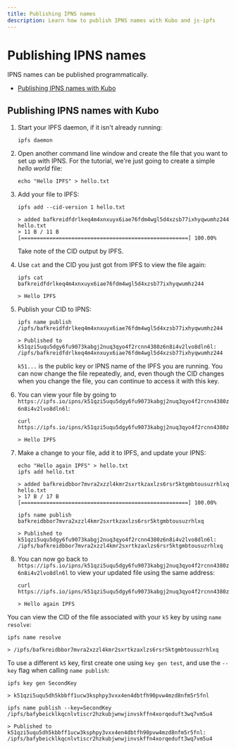 ```yaml
---
title: Publishing IPNS names
description: Learn how to publish IPNS names with Kubo and js-ipfs
---
```


# Publishing IPNS names

IPNS names can be published programmatically.

- [Publishing IPNS names with Kubo](#publishing-ipns-names-with-kubo)

## Publishing IPNS names with Kubo

1. Start your IPFS daemon, if it isn't already running:

   ```shell
   ipfs daemon
   ```

1. Open another command line window and create the file that you want to set up with IPNS. For the tutorial, we're just going to create a simple _hello world_ file:

   ```shell
   echo "Hello IPFS" > hello.txt
   ```

1. Add your file to IPFS:

   ```shell
   ipfs add --cid-version 1 hello.txt

   > added bafkreidfdrlkeq4m4xnxuyx6iae76fdm4wgl5d4xzsb77ixhyqwumhz244 hello.txt
   > 11 B / 11 B [=====================================================] 100.00%
   ```

   Take note of the CID output by IPFS.

1. Use `cat` and the CID you just got from IPFS to view the file again:

   ```shell
   ipfs cat bafkreidfdrlkeq4m4xnxuyx6iae76fdm4wgl5d4xzsb77ixhyqwumhz244

   > Hello IPFS
   ```

1. Publish your CID to IPNS:

   ```shell
   ipfs name publish /ipfs/bafkreidfdrlkeq4m4xnxuyx6iae76fdm4wgl5d4xzsb77ixhyqwumhz244

   > Published to k51qzi5uqu5dgy6fu9073kabgj2nuq3qyo4f2rcnn4380z6n8i4v2lvo8dln6l: /ipfs/bafkreidfdrlkeq4m4xnxuyx6iae76fdm4wgl5d4xzsb77ixhyqwumhz244
   ```

   `k51...` is the public key or IPNS name of the IPFS you are running. You can now change the file repeatedly, and, even though the CID changes when you change the file, you can continue to access it with this key.

1. You can view your file by going to `https://ipfs.io/ipns/k51qzi5uqu5dgy6fu9073kabgj2nuq3qyo4f2rcnn4380z6n8i4v2lvo8dln6l`:

   ```shell
   curl https://ipfs.io/ipns/k51qzi5uqu5dgy6fu9073kabgj2nuq3qyo4f2rcnn4380z6n8i4v2lvo8dln6l

   > Hello IPFS
   ```

1. Make a change to your file, add it to IPFS, and update your IPNS:

   ```shell
   echo "Hello again IPFS" > hello.txt
   ipfs add hello.txt

   > added bafkreidbbor7mvra2xzzl4kmr2sxrtkzaxlzs6rsr5ktgmbtousuzrhlxq hello.txt
   > 17 B / 17 B [=====================================================] 100.00%

   ipfs name publish bafkreidbbor7mvra2xzzl4kmr2sxrtkzaxlzs6rsr5ktgmbtousuzrhlxq

   > Published to k51qzi5uqu5dgy6fu9073kabgj2nuq3qyo4f2rcnn4380z6n8i4v2lvo8dln6l: /ipfs/bafkreidbbor7mvra2xzzl4kmr2sxrtkzaxlzs6rsr5ktgmbtousuzrhlxq
   ```

1. You can now go back to `https://ipfs.io/ipns/k51qzi5uqu5dgy6fu9073kabgj2nuq3qyo4f2rcnn4380z6n8i4v2lvo8dln6l` to view your updated file using the same address:

   ```shell
   curl https://ipfs.io/ipns/k51qzi5uqu5dgy6fu9073kabgj2nuq3qyo4f2rcnn4380z6n8i4v2lvo8dln6l

   > Hello again IPFS
   ```

You can view the CID of the file associated with your `k5` key by using `name resolve`:

```shell
ipfs name resolve

> /ipfs/bafkreidbbor7mvra2xzzl4kmr2sxrtkzaxlzs6rsr5ktgmbtousuzrhlxq
```

To use a different `k5` key, first create one using `key gen test`, and use the `--key` flag when calling `name publish`:

```shell
ipfs key gen SecondKey

> k51qzi5uqu5dh5kbbff1ucw3ksphpy3vxx4en4dbtfh90pvw4mzd8nfm5r5fnl

ipfs name publish --key=SecondKey /ipfs/bafybeicklkqcnlvtiscr2hzkubjwnwjinvskffn4xorqeduft3wq7vm5u4

> Published to k51qzi5uqu5dh5kbbff1ucw3ksphpy3vxx4en4dbtfh90pvw4mzd8nfm5r5fnl: /ipfs/bafybeicklkqcnlvtiscr2hzkubjwnwjinvskffn4xorqeduft3wq7vm5u4
```
